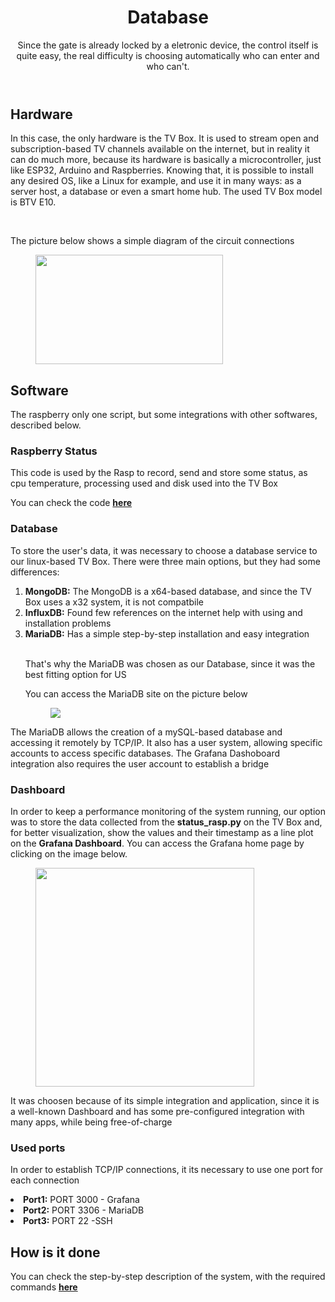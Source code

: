 <!DOCTYPE html>
<html lang="en">
<head>
<meta charset="UTF-8">
</head>
<body>
<header>
  <h1>Database</h1>
  <p>Since the gate is already locked by a eletronic device, the control itself is quite easy, the real difficulty is choosing automatically who can enter and who can't.</p>
</header>
<main>
  <section>
    <article>
      <h2>Hardware</h2>
      <p>In this case, the only hardware is the TV Box. It is used to stream open and subscription-based TV channels available on the internet, but in reality it can do much more, because its hardware is basically a microcontroller, just like ESP32, Arduino and Raspberries. Knowing that, it is possible to install any desired OS, like a Linux for example, and use it in many ways: as a server host, a database or even a smart home hub. The used TV Box model is BTV E10.</p>
      <br>
      <p>The picture below shows a simple diagram of the circuit connections</p>
      <figure>
        <img src="https://github.com/Thiago5B/RaspberryPi-FaceRecognition-Door-Control/blob/main/img/tvbox.png" width="300" 
     height="175"></img>
      </figure>
      <h2>Software</h2> 
      <p>The raspberry only one script, but some integrations with other softwares, described below.</p>
        <h3>Raspberry Status</h3>
        <p>This code is used by the Rasp to record, send and store some status, as cpu temperature, processing used and disk used into the TV Box</p>
       <p>You can check the code <strong><a href="https://github.com/Thiago5B/RaspberryPi-FaceRecognition-Door-Control/blob/main/Raspberry%20Pi%204/Database/status_rasp.py">here</a></strong></p>
        <h3>Database</h3>
      <p>To store the user's data, it was necessary to choose a database service to our linux-based TV Box. There were three main options, but they had some differences:</p>
      <ol> 
        <li><strong>MongoDB:</strong> The MongoDB is a x64-based database, and since the TV Box uses a x32 system, it is not compatbile</li> 
        <li><strong>InfluxDB:</strong> Found few references on the internet help with using and installation problems</li> 
        <li><strong>MariaDB:</strong> Has a simple step-by-step installation and easy integration</li>
        <br>
        <p>That's why the MariaDB was chosen as our Database, since it was the best fitting option for US</p>
        <p>You can access the MariaDB site on the picture below</p>
        <figure>
          <a href="https://mariadb.org/"><img src="https://d1.awsstatic.com/logos/partners/MariaDB_Logo.d8a208f0a889a8f0f0551b8391a065ea79c54f3a.png"></a>
        </figure>
      </ol> 
      <p>The MariaDB allows the creation of a mySQL-based database and accessing it remotely by TCP/IP. It also has a user system, allowing specific accounts to access specific databases.
        The Grafana Dashoboard integration also requires the user account to establish a bridge</p>
      <h3>Dashboard</h3> 
      <p>In order to keep a performance monitoring of the system running, our option was to store the data collected from the <strong>status_rasp.py</strong> on the TV Box and, for better visualization, show the values and their timestamp as a line plot on the <strong>Grafana Dashboard</a></strong>. You can access the Grafana home page by clicking on the image below.</p>
      <figure>
          <a href="https://grafana.com/grafana/dashboards/"><img src="https://github.com/Thiago5B/RaspberryPi-FaceRecognition-Door-Control/blob/main/img/grafana-removebg-preview.png"
          width="350" height="350"></a>
        </figure>
      <p>It was choosen because of its simple integration and application, since it is a well-known Dashboard and has some pre-configured integration with many apps, while being free-of-charge</p>
    <h3>Used ports</h3>
      <p>In order to establish TCP/IP connections, it its necessary to use one port for each connection</p>
        <li><strong>Port1:</strong> PORT 3000 - Grafana</li> 
        <li><strong>Port2:</strong> PORT 3306 - MariaDB</li> 
        <li><strong>Port3:</strong> PORT 22 -SSH</li>
      <h2>How is it done</h2>  
      <p>You can check the step-by-step description of the system, with the required commands 
      <strong><a href="https://github.com/Thiago5B/RaspberryPi-FaceRecognition-Door-Control/blob/main/Raspberry%20Pi%204/Database/Step-by-step-installation.md">here</a></strong></p></p>
    </article>
  </section>
</main>
</body>
</html>
